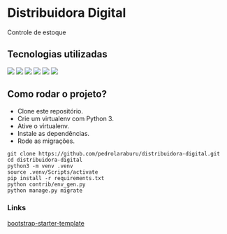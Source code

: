 # Distribuidora Digital

Controle de estoque

## Tecnologias utilizadas
<img src="https://img.shields.io/badge/-Python-3776AB?logo=python&logoColor=white&style=for-the-badge" /> <img src="https://img.shields.io/badge/-Django-092E20?logo=django&logoColor=white&style=for-the-badge"> <img src="https://img.shields.io/badge/-HTML5-E34F26?logo=HTML5&logoColor=white&style=for-the-badge"> <img src="https://img.shields.io/badge/-Bootstrap-7952B3?logo=bootstrap&logoColor=white&style=for-the-badge"> <img src="https://img.shields.io/badge/-CSS3-1572B6?logo=css3&logoColor=white&style=for-the-badge"> <img src="https://img.shields.io/badge/-Jquery-0769AD?logo=jquery&logoColor=white&style=for-the-badge">

## Como rodar o projeto?

- Clone este repositório.
- Crie um virtualenv com Python 3.
- Ative o virtualenv.
- Instale as dependências.
- Rode as migrações.

```
git clone https://github.com/pedrolaraburu/distribuidora-digital.git
cd distribuidora-digital
python3 -m venv .venv
source .venv/Scripts/activate
pip install -r requirements.txt
python contrib/env_gen.py
python manage.py migrate
```


### Links

[bootstrap-starter-template](https://getbootstrap.com/docs/5.2/getting-started/introduction/)